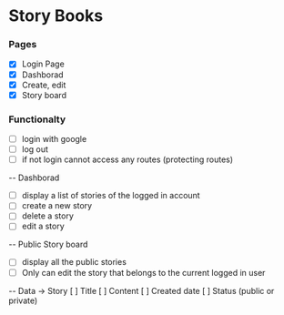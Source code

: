 # Story Books

### Pages

- [x] Login Page
- [x] Dashborad
- [x] Create, edit
- [x] Story board

### Functionalty

- [ ] login with google
- [ ] log out
- [ ] if not login cannot access any routes (protecting routes)

-- Dashborad

- [ ] display a list of stories of the logged in account
- [ ] create a new story
- [ ] delete a story
- [ ] edit a story

-- Public Story board

- [ ] display all the public stories
- [ ] Only can edit the story that belongs to the current logged in user

-- Data -> Story
[ ] Title
[ ] Content
[ ] Created date
[ ] Status (public or private)
